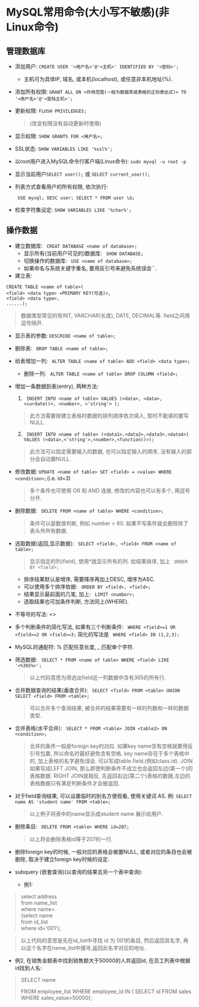 # MySQL常用命令(大小写不敏感)(非Linux命令)

## 管理数据库

- 添加用户: `CREATE USER '<用户名>'@'<主机>' IDENTIFIED BY '<密码>';`
  
  - 主机可为具体IP, 域名, 或本机(localhost), 或任意非本机地址(%).
  
- 添加所有权限: `GRANT ALL ON <作用范围(一般为数据库或表格的正则表达式)> TO '<用户名>'@'<登陆主机>';`

- 更新权限: `FLUSH PRIVILEDGES;`
  
  > (改变权限没有自动更新时使用)
  
- 显示权限: `SHOW GRANTS FOR <用户名>;`

- SSL状态: `SHOW VARIABLES LIKE '%ssl%';` 

- 以root用户进入MySQL命令行客户端(Linux命令): `sudo mysql -u root -p`

- 显示当前用户`SELECT user();` 或 `SELECT current_user();`

- 列表方式查看用户的所有权限, 依次执行:

  ` USE mysql; DESC user; SELECT * FROM user \G;`  

- 检查字符集设定: ` SHOW VARIABLES LIKE '%char%'; `
## 操作数据
- 建立数据库: ` CREAT DATABASE <name of database>;`
	- 显示所有(当前用户可见的)数据库: ` SHOW DATABASE;`
	- 切换操作的数据库: ` USE <name of database>;`
	- 如果命名与系统关键字重名, 要用反引号来避免系统误会``.
- 建立表: 
```  
CREATE TABLE <name of table>(
<field> <data type> <PRIMARY KEY(可选)>,
<field> <data type>,
......);
```
  > 数据类型常见的有INT, VARCHAR(长度), DATE, DECIMAL等. field之间用逗号隔开.  

- 显示表的参数: ` DESCRIBE <name of table>; `
- 删除表: ` DROP TABLE <name of table>;`
- 给表增加一列: ` ALTER TABLE <name of table> ADD <field> <data type>;`
	- 删除一列: ` ALTER TABLE <name of table> DROP COLUMN <field>;`
- 增加一条数据到表(entry), 两种方法:
	1. ` INSERT INTO <name of table> VALUES (<data>, <data>, <curdate()>, <number>, <'string'> );`
	> 此方法需要按建立表格时数据的排列顺序依次填入, 暂时不能填的要写NULL.
	2. ` INSERT INTO <name of table> (<data1>,<data2>,<data3>,<data4>) VALUES (<data>,<'string'>,<number>,<function()>);`
	> 此方法可以指定需要输入的数据, 也可以指定输入的顺序, 没有输入的部分会自动置NULL.
- 修改数据: ` UPDATE <name of table> SET <field> = <value> WHERE <condition>; `(i.e. id=3)
  
  > 多个条件也可使用 OR 和 AND 连接, 修改的内容也可以有多个, 用逗号分开.
- 删除数据: ` DELETE FROM <name of table> WHERE <condition>;`
  
  > 条件可以是数值判断, 例如 number > 60. 如果不写条件就会删除除了表头外所有数据.
- 选取数据(返回,显示数据): ` SELECT <field>, <field> FROM <name of table>;`
  > 显示指定的列(field), 使用*就显示所有的列.
  > 给结果排序, 加上 ` ORDER BY <field>;`
    - 排序结果默认是增序, 需要降序再加上DESC, 增序为ASC.
    - 可以使用多个排序依据: ` ORDER BY <field>, <field>;`
  - 结果显示最前面的几笔, 加上: ` LIMIT <number>;`
  - 选取结果也可加条件判断, 方法同上(WHERE).
- 不等号的写法: <>
- 多个判断条件的简化写法, 如果有三个判断条件: ` WHERE <field>=1 OR <field>=2 OR <field>=3;` 简化的写法是 ` WHERE <field> IN (1,2,3);`
- MySQL的通配符: % 匹配任意长度, _ 匹配单个字符.
- 筛选数据: ` SELECT * FROM <name of table> WHERE <field> LIKE '<%365%>';`
  
  > 以上代码意思为筛选出field这一列数据中含有365的所有行.
- 合并数据查询的结果(垂直合并): ` SELECT <field> FROM <table> UNION SELECT <field> FROM <table>;`
  
  > 可以合并多个查询结果, 被合并的结果需要有一样的列数和一样的数据类型.
- 合并表格(水平合并): ` SELECT * FROM <table> JOIN <table2> ON <condition>;`
  > 合并的条件一般是foreign key的对应.
  > 如果key name含有空格就要用反引号包裹, 所以命名时最好避免含有空格.
  > key name存在于多个表格中的, 加上表格的名字避免误会. 可以写成table.field.(例如class.id).
  JOIN 如果写成LEFT JOIN, 那么即使判断条件不成立也会返回左边(第一个)的表格数据. RIGHT JOIN就相反, 先返回右边(第二个)表格的数据,左边的表格数据只有满足判断条件才会被返回.
- 对于field查询结果, 可以设置临时的别名方便观看, 使用关键词 AS.
  例: `SELECT name AS 'student name' FROM <table>;`
  
  > 以上例子将表中的name显示成student name 展示给用户. 
- 删除条目: ` DELETE FROM <table> WHERE id=207;`
  
  > 以上将会删除表格id等于207的一行.
- 删除foreign key的时候, 一般对应的表格会被置NULL, 或者对应的条目也会被删除, 取决于建立foreign key时候的设定.

- subquery (嵌套查询)(以查询的结果去另一个表中查询):

  - 例1:
> select address  
> from name_list  
> where name=  
> (select name  
> from id_list  
> where id='001');    

>以上代码的意思是先在id_list中寻找 id 为 001的条目, 然后返回其名字, 再以这个名字在name_list中搜寻,返回此名字对应的地址.

  - 例2, 在销售金额表中找到销售额大于50000的人并返回id, 在员工列表中根据id找到人名:  

  >  SELECT name 
  >
  >  FROM employee_list 
  >  WHERE employee_id IN (
  >  SELECT id FROM sales 
  >  WHERE sales_value>50000);

######  